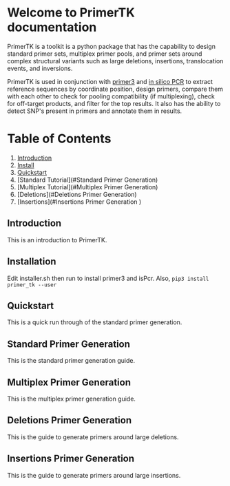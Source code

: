 # Welcome to PrimerTK documentation

PrimerTK is a toolkit is a python package that has the capability to design standard primer sets, multiplex primer pools, and primer sets
around complex structural variants such as large deletions, insertions, translocation events, and inversions. 

PrimerTK is used in conjunction with [primer3](https://github.com/primer3-org/primer3) and [in silico PCR](https://hgwdev.gi.ucsc.edu/~kent/src/) to extract reference sequences by coordinate position, design primers, compare them with each other to check for pooling compatibility (if multiplexing), check for off-target products, and filter for the top results. It also has the ability to detect SNP's present in primers and annotate them in results.

# Table of Contents
1. [Introduction](#Introduction)
2. [Install](#Installation)
3. [Quickstart](#Quickstart)
4. [Standard Tutorial](#Standard Primer Generation)
5. [Multiplex Tutorial](#Multiplex Primer Generation)
6. [Deletions](#Deletions Primer Generation)
7. [Insertions](#Insertions Primer Generation )


## Introduction
This is an introduction to PrimerTK.

## Installation
Edit installer.sh then run to install primer3 and isPcr.
Also, `pip3 install primer_tk --user`

## Quickstart
This is a quick run through of the standard primer generation.

## Standard Primer Generation
This is the standard primer generation guide.

## Multiplex Primer Generation
This is the multiplex primer generation guide.

## Deletions Primer Generation
This is the guide to generate primers around large deletions.

## Insertions Primer Generation
This is the guide to generate primers around large insertions.
